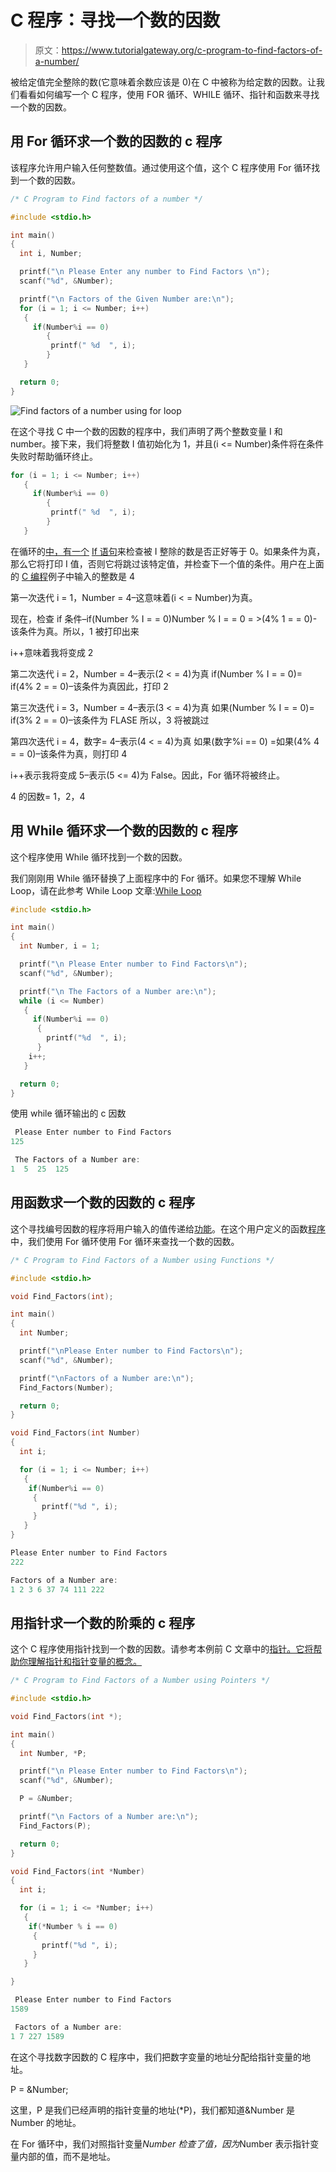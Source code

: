 # C 程序：寻找一个数的因数

> 原文：<https://www.tutorialgateway.org/c-program-to-find-factors-of-a-number/>

被给定值完全整除的数(它意味着余数应该是 0)在 C 中被称为给定数的因数。让我们看看如何编写一个 C 程序，使用 FOR 循环、WHILE 循环、指针和函数来寻找一个数的因数。

## 用 For 循环求一个数的因数的 c 程序

该程序允许用户输入任何整数值。通过使用这个值，这个 C 程序使用 For 循环找到一个数的因数。

```c
/* C Program to Find factors of a number */

#include <stdio.h>

int main()
{
  int i, Number; 

  printf("\n Please Enter any number to Find Factors \n");
  scanf("%d", &Number);

  printf("\n Factors of the Given Number are:\n");
  for (i = 1; i <= Number; i++)
   {
     if(Number%i == 0)
        {
		 printf(" %d  ", i);
		}
   }

  return 0;
}
```

![Find factors of a number using for loop](img/750d13849dbdb14f4101e5a66495fde4.png)

在这个寻找 C 中一个数的因数的程序中，我们声明了两个整数变量 I 和 number。接下来，我们将整数 I 值初始化为 1，并且(i <= Number)条件将在条件失败时帮助循环终止。

```c
for (i = 1; i <= Number; i++)
   {
     if(Number%i == 0)
        {
		 printf(" %d  ", i);
		}
   }
```

在循环的[中，有一个](https://www.tutorialgateway.org/for-loop-in-c-programming/) [If 语句](https://www.tutorialgateway.org/if-statement-in-c/)来检查被 I 整除的数是否正好等于 0。如果条件为真，那么它将打印 I 值，否则它将跳过该特定值，并检查下一个值的条件。用户在上面的 [C 编程](https://www.tutorialgateway.org/c-programming/)例子中输入的整数是 4

第一次迭代
i = 1，Number = 4–这意味着(i < = Number)为真。

现在，检查 if 条件–if(Number % I = = 0)Number % I = = 0 = >(4% 1 = = 0)-该条件为真。所以，1 被打印出来

i++意味着我将变成 2

第二次迭代
i = 2，Number = 4–表示(2 < = 4)为真
if(Number % I = = 0)= if(4% 2 = = 0)–该条件为真因此，打印 2

第三次迭代
i = 3，Number = 4–表示(3 < = 4)为真
如果(Number % I = = 0)= if(3% 2 = = 0)–该条件为 FLASE 所以，3 将被跳过

第四次迭代
i = 4，数字= 4–表示(4 < = 4)为真
如果(数字%i == 0) =如果(4% 4 = = 0)–该条件为真，则打印 4

i++表示我将变成 5–表示(5 <= 4)为 False。因此，For 循环将被终止。

4 的因数= 1，2，4

## 用 While 循环求一个数的因数的 c 程序

这个程序使用 While 循环找到一个数的因数。

我们刚刚用 While 循环替换了上面程序中的 For 循环。如果您不理解 While Loop，请在此参考 While Loop 文章:[While Loop](https://www.tutorialgateway.org/while-loop-in-c/ "C While Loop")

```c
#include <stdio.h>

int main()
{
  int Number, i = 1; 

  printf("\n Please Enter number to Find Factors\n");
  scanf("%d", &Number);

  printf("\n The Factors of a Number are:\n");
  while (i <= Number)
   {
     if(Number%i == 0)
      {
        printf("%d  ", i);  
      }
    i++;
   }

  return 0;
}
```

使用 while 循环输出的 c 因数

```c
 Please Enter number to Find Factors
125

 The Factors of a Number are:
1  5  25  125 
```

## 用函数求一个数的因数的 c 程序

这个寻找编号因数的程序将用户输入的值传递给[功能](https://www.tutorialgateway.org/functions-in-c/)。在这个用户定义的函数[程序](https://www.tutorialgateway.org/c-programming-examples/)中，我们使用 For 循环使用 For 循环来查找一个数的因数。

```c
/* C Program to Find Factors of a Number using Functions */

#include <stdio.h>

void Find_Factors(int);  

int main()
{
  int Number; 

  printf("\nPlease Enter number to Find Factors\n");
  scanf("%d", &Number);

  printf("\nFactors of a Number are:\n");
  Find_Factors(Number); 

  return 0;
}

void Find_Factors(int Number)
{ 
  int i; 

  for (i = 1; i <= Number; i++)
   {
    if(Number%i == 0)
     {
       printf("%d ", i);
     } 
   }
}
```

```c
Please Enter number to Find Factors
222

Factors of a Number are:
1 2 3 6 37 74 111 222 
```

## 用指针求一个数的阶乘的 c 程序

这个 C 程序使用指针找到一个数的因数。请参考本例前 C 文章中的[指针。它将帮助你理解指针和指针变量的概念。](https://www.tutorialgateway.org/pointers-in-c/ "Pointers")

```c
/* C Program to Find Factors of a Number using Pointers */

#include <stdio.h>

void Find_Factors(int *);  

int main()
{
  int Number, *P; 

  printf("\n Please Enter number to Find Factors\n");
  scanf("%d", &Number);

  P = &Number;

  printf("\n Factors of a Number are:\n");
  Find_Factors(P); 

  return 0;
}

void Find_Factors(int *Number)
{ 
  int i; 

  for (i = 1; i <= *Number; i++)
   {
    if(*Number % i == 0)
     {
       printf("%d ", i);		
     }
   }

}
```

```c
 Please Enter number to Find Factors
1589

 Factors of a Number are:
1 7 227 1589 
```

在这个寻找数字因数的 C 程序中，我们把数字变量的地址分配给指针变量的地址。

P = &Number;

这里，P 是我们已经声明的指针变量的地址(*P)，我们都知道&Number 是 Number 的地址。

在 For 循环中，我们对照指针变量*Number 检查了值，因为*Number 表示指针变量内部的值，而不是地址。